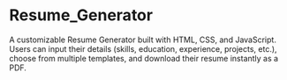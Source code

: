 # Resume_Generator
A customizable Resume Generator built with HTML, CSS, and JavaScript. Users can input their details (skills, education, experience, projects, etc.), choose from multiple templates, and download their resume instantly as a PDF.
